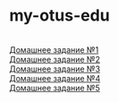 # my-otus-edu
<br><a href="https://github.com/aytugana/my-otus-edu/tree/master/lesson-01">Домашнее задание №1</a>
<br><a href="https://github.com/aytugana/my-otus-edu/tree/master/lesson-02">Домашнее задание №2</a>
<br><a href="https://github.com/aytugana/my-otus-edu/tree/master/lesson-03">Домашнее задание №3</a>
<br><a href="https://github.com/aytugana/my-otus-edu/tree/master/lesson-04">Домашнее задание №4</a>
<br><a href="https://github.com/aytugana/my-otus-edu/tree/master/lesson-05">Домашнее задание №5</a>
